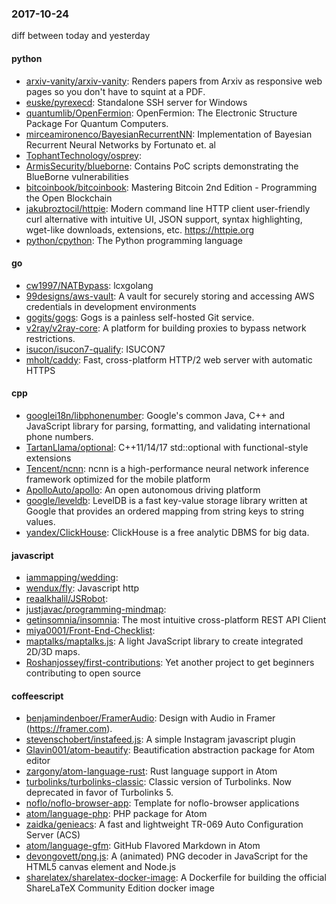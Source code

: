 ### 2017-10-24
diff between today and yesterday

#### python
* [arxiv-vanity/arxiv-vanity](https://github.com/arxiv-vanity/arxiv-vanity): Renders papers from Arxiv as responsive web pages so you don't have to squint at a PDF.
* [euske/pyrexecd](https://github.com/euske/pyrexecd): Standalone SSH server for Windows
* [quantumlib/OpenFermion](https://github.com/quantumlib/OpenFermion): OpenFermion: The Electronic Structure Package For Quantum Computers.
* [mirceamironenco/BayesianRecurrentNN](https://github.com/mirceamironenco/BayesianRecurrentNN): Implementation of Bayesian Recurrent Neural Networks by Fortunato et. al
* [TophantTechnology/osprey](https://github.com/TophantTechnology/osprey): 
* [ArmisSecurity/blueborne](https://github.com/ArmisSecurity/blueborne): Contains PoC scripts demonstrating the BlueBorne vulnerabilities
* [bitcoinbook/bitcoinbook](https://github.com/bitcoinbook/bitcoinbook): Mastering Bitcoin 2nd Edition - Programming the Open Blockchain
* [jakubroztocil/httpie](https://github.com/jakubroztocil/httpie): Modern command line HTTP client  user-friendly curl alternative with intuitive UI, JSON support, syntax highlighting, wget-like downloads, extensions, etc. https://httpie.org
* [python/cpython](https://github.com/python/cpython): The Python programming language

#### go
* [cw1997/NATBypass](https://github.com/cw1997/NATBypass): lcxgolang
* [99designs/aws-vault](https://github.com/99designs/aws-vault): A vault for securely storing and accessing AWS credentials in development environments
* [gogits/gogs](https://github.com/gogits/gogs): Gogs is a painless self-hosted Git service.
* [v2ray/v2ray-core](https://github.com/v2ray/v2ray-core): A platform for building proxies to bypass network restrictions.
* [isucon/isucon7-qualify](https://github.com/isucon/isucon7-qualify): ISUCON7 
* [mholt/caddy](https://github.com/mholt/caddy): Fast, cross-platform HTTP/2 web server with automatic HTTPS

#### cpp
* [googlei18n/libphonenumber](https://github.com/googlei18n/libphonenumber): Google's common Java, C++ and JavaScript library for parsing, formatting, and validating international phone numbers.
* [TartanLlama/optional](https://github.com/TartanLlama/optional): C++11/14/17 std::optional with functional-style extensions
* [Tencent/ncnn](https://github.com/Tencent/ncnn): ncnn is a high-performance neural network inference framework optimized for the mobile platform
* [ApolloAuto/apollo](https://github.com/ApolloAuto/apollo): An open autonomous driving platform
* [google/leveldb](https://github.com/google/leveldb): LevelDB is a fast key-value storage library written at Google that provides an ordered mapping from string keys to string values.
* [yandex/ClickHouse](https://github.com/yandex/ClickHouse): ClickHouse is a free analytic DBMS for big data.

#### javascript
* [iammapping/wedding](https://github.com/iammapping/wedding): 
* [wendux/fly](https://github.com/wendux/fly): Javascript http
* [reaalkhalil/JSRobot](https://github.com/reaalkhalil/JSRobot): 
* [justjavac/programming-mindmap](https://github.com/justjavac/programming-mindmap): 
* [getinsomnia/insomnia](https://github.com/getinsomnia/insomnia): The most intuitive cross-platform REST API Client 
* [miya0001/Front-End-Checklist](https://github.com/miya0001/Front-End-Checklist): 
* [maptalks/maptalks.js](https://github.com/maptalks/maptalks.js): A light JavaScript library to create integrated 2D/3D maps.
* [Roshanjossey/first-contributions](https://github.com/Roshanjossey/first-contributions):  Yet another project to get beginners contributing to open source 

#### coffeescript
* [benjamindenboer/FramerAudio](https://github.com/benjamindenboer/FramerAudio): Design with Audio in Framer (https://framer.com).
* [stevenschobert/instafeed.js](https://github.com/stevenschobert/instafeed.js): A simple Instagram javascript plugin
* [Glavin001/atom-beautify](https://github.com/Glavin001/atom-beautify):  Beautification abstraction package for Atom editor
* [zargony/atom-language-rust](https://github.com/zargony/atom-language-rust): Rust language support in Atom
* [turbolinks/turbolinks-classic](https://github.com/turbolinks/turbolinks-classic): Classic version of Turbolinks. Now deprecated in favor of Turbolinks 5.
* [noflo/noflo-browser-app](https://github.com/noflo/noflo-browser-app): Template for noflo-browser applications
* [atom/language-php](https://github.com/atom/language-php): PHP package for Atom
* [zaidka/genieacs](https://github.com/zaidka/genieacs): A fast and lightweight TR-069 Auto Configuration Server (ACS)
* [atom/language-gfm](https://github.com/atom/language-gfm): GitHub Flavored Markdown in Atom
* [devongovett/png.js](https://github.com/devongovett/png.js): A (animated) PNG decoder in JavaScript for the HTML5 canvas element and Node.js
* [sharelatex/sharelatex-docker-image](https://github.com/sharelatex/sharelatex-docker-image): A Dockerfile for building the official ShareLaTeX Community Edition docker image
